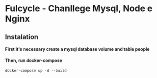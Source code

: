 # Fulcycle - Chanllege Mysql, Node e Nginx

## Instalation

#### First it's necessary create a mysql database volume and table people

#### Then, run docker-compose 
```
docker-compose up -d --build
```
